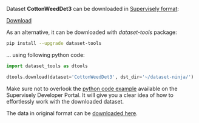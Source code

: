 Dataset **CottonWeedDet3** can be downloaded in [Supervisely format](https://developer.supervisely.com/api-references/supervisely-annotation-json-format):

 [Download](https://assets.supervisely.com/remote/eyJsaW5rIjogInMzOi8vc3VwZXJ2aXNlbHktZGF0YXNldHMvMzEyNl9Db3R0b25XZWVkRGV0My9jb3R0b253ZWVkZGV0My1EYXRhc2V0TmluamEudGFyIiwgInNpZyI6ICJ6QktIdnE0RnpZdXQ5ZnhVZDYrc2h6NVlFSVJtd2d6TExIT3pzWFRkQmdvPSJ9?response-content-disposition=attachment%3B%20filename%3D%22cottonweeddet3-DatasetNinja.tar%22)

As an alternative, it can be downloaded with *dataset-tools* package:
``` bash
pip install --upgrade dataset-tools
```

... using following python code:
``` python
import dataset_tools as dtools

dtools.download(dataset='CottonWeedDet3', dst_dir='~/dataset-ninja/')
```
Make sure not to overlook the [python code example](https://developer.supervisely.com/getting-started/python-sdk-tutorials/iterate-over-a-local-project) available on the Supervisely Developer Portal. It will give you a clear idea of how to effortlessly work with the downloaded dataset.

The data in original format can be [downloaded here](https://www.kaggle.com/datasets/yuzhenlu/cottonweeddet3/download?datasetVersionNumber=1).